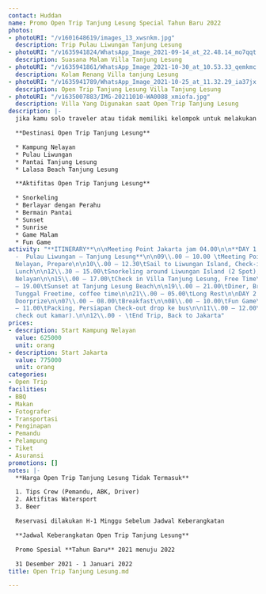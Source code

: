 ```yaml
---
contact: Huddan
name: Promo Open Trip Tanjung Lesung Special Tahun Baru 2022
photos:
- photoURI: "/v1601648619/images_13_xwsnkm.jpg"
  description: Trip Pulau Liwungan Tanjung Lesung
- photoURI: "/v1635941824/WhatsApp_Image_2021-09-14_at_22.48.14_mo7qqt.jpg"
  description: Suasana Malam Villa Tanjung Lesung
- photoURI: "/v1635941861/WhatsApp_Image_2021-10-30_at_10.53.33_qemkmc.jpg"
  description: Kolam Renang Villa tanjung Lesung
- photoURI: "/v1635941789/WhatsApp_Image_2021-10-25_at_11.32.29_ia37jx.jpg"
  description: Open Trip Tanjung Lesung Villa Tanjung Lesung
- photoURI: "/v1635007883/IMG-20211010-WA0088_xmiofa.jpg"
  description: Villa Yang Digunakan saat Open Trip Tanjung Lesung
description: |-
  jika kamu solo traveler atau tidak memiliki kelompok untuk melakukan tour ke ujung kulon, kami menyediakan open trip pulau pecang ujung kulon dengan keberangkatan yang disesuaikan dengan jadwal yang kami miliki

  **Destinasi Open Trip Tanjung Lesung**

  * Kampung Nelayan
  * Pulau Liwungan
  * Pantai Tanjung Lesung
  * Lalasa Beach Tanjung Lesung

  **Aktifitas Open Trip Tanjung Lesung**

  * Snorkeling
  * Berlayar dengan Perahu
  * Bermain Pantai
  * Sunset
  * Sunrise
  * Game Malam
  * Fun Game
activity: "**ITINERARY**\n\nMeeting Point Jakarta jam 04.00\n\n**DAY 1 | Kampung Nelayan
  -  Pulau Liwungan – Tanjung Lesung**\n\n09\\.00 – 10.00 \tMeeting Point @ Kampung
  Nelayan, Prepare\n\n10\\.00 – 12.30\tSail to Liwungan Island, Check-in, Free Time,
  Lunch\n\n12\\.30 – 15.00\tSnorkeling around Liwungan Island (2 Spot), Back to kampung
  Nelayan\n\n15\\.00 – 17.00\tCheck in Villa Tanjung Lesung, Free Time\n\n17\\.00
  – 19.00\tSunset at Tanjung Lesung Beach\n\n19\\.00 – 21.00\tDiner, Briefing, Organ
  Tunggal Freetime, coffee time\n\n21\\.00 – 05.00\tLong Rest\n\nDAY 2 | Fun Game,
  Doorprize\n\n07\\.00 – 08.00\tBreakfast\n\n08\\.00 – 10.00\tFun Game\n\n10\\.00
  – 11.00\tPacking, Persiapan Check-out drop ke bus\n\n11\\.00 – 12.00\tLunch (setelah
  check out kamar).\n\n12\\.00 - \tEnd Trip, Back to Jakarta"
prices:
- description: Start Kampung Nelayan
  value: 625000
  unit: orang
- description: Start Jakarta
  value: 775000
  unit: orang
categories:
- Open Trip
facilities:
- BBQ
- Makan
- Fotografer
- Transportasi
- Penginapan
- Pemandu
- Pelampung
- Tiket
- Asuransi
promotions: []
notes: |-
  **Harga Open Trip Tanjung Lesung Tidak Termasuk**

  1. Tips Crew (Pemandu, ABK, Driver)
  2. Aktifitas Watersport
  3. Beer

  Reservasi dilakukan H-1 Minggu Sebelum Jadwal Keberangkatan

  **Jadwal Keberangkatan Open Trip Tanjung Lesung**

  Promo Spesial **Tahun Baru** 2021 menuju 2022

  31 Desember 2021 - 1 Januari 2022
title: Open Trip Tanjung Lesung.md

---
```

